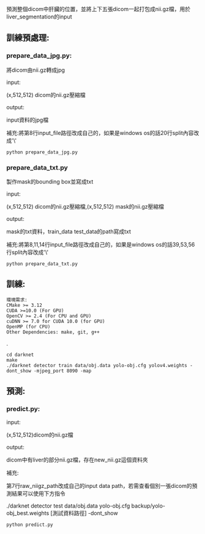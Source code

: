 預測整個dicom中肝臟的位置，並將上下五張dicom一起打包成nii.gz檔，用於liver_segmentation的input

## 訓練預處理:
### prepare_data_jpg.py:

將dicom由nii.gz轉成jpg

input:

(x,512,512) dicom的nii.gz壓縮檔

output:
    
input資料的jpg檔

補充:將第8行input_file路徑改成自己的，如果是windows os的話20行split內容改成'\\'

    python prepare_data_jpg.py 

### prepare_data_txt.py
    
製作mask的bounding box並寫成txt

input:
    
(x,512,512) dicom的nii.gz壓縮檔,(x,512,512) mask的nii.gz壓縮檔

output:

mask的txt資料，train_data test_data的path寫成txt

補充:將第8,11,14行input_file路徑改成自己的，如果是windows os的話39,53,56行split內容改成'\\'

    python prepare_data_txt.py 

## 訓練:

    環境需求:
    CMake >= 3.12
    CUDA >=10.0 (For GPU)
    OpenCV >= 2.4 (For CPU and GPU)
    cuDNN >= 7.0 for CUDA 10.0 (for GPU)
    OpenMP (for CPU)
    Other Dependencies: make, git, g++
    
.

    cd darknet
    make
    ./darknet detector train data/obj.data yolo-obj.cfg yolov4.weights -dont_show -mjpeg_port 8090 -map

## 預測:

### predict.py:

input:

(x,512,512)dicom的nii.gz檔

output:

dicom中有liver的部分nii.gz檔，存在new_nii.gz這個資料夾

補充:

第7行raw_niigz_path改成自己的input data path，若需查看個別一張dicom的預測結果可以使用下方指令

./darknet detector test data/obj.data yolo-obj.cfg backup/yolo-obj_best.weights [測試資料路徑] -dont_show

    python predict.py

